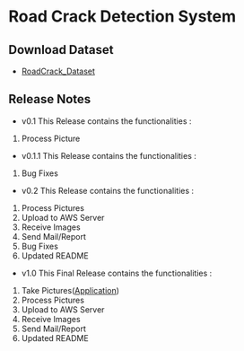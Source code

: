 # Road Crack Detection System

## Download Dataset 
 - [RoadCrack_Dataset](https://drive.google.com/open?id=1IvCbX3OndSFrwqX3nYhXnzkkCgMm1_tw)
## Release Notes
- v0.1
This Release contains the functionalities :
1. Process Picture

- v0.1.1
This Release contains the functionalities :
1. Bug Fixes

- v0.2
This Release contains the functionalities :
1. Process Pictures
2. Upload to AWS Server
3. Receive Images
4. Send Mail/Report
5. Bug Fixes
6. Updated README

- v1.0
This Final Release contains the functionalities :
1. Take Pictures([Application](https://github.com/Tech-Makers/CDS))
2. Process Pictures
3. Upload to AWS Server
4. Receive Images
5. Send Mail/Report
6. Updated README

